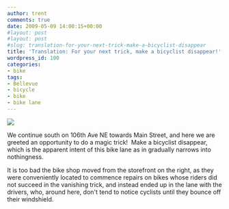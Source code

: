 ```yaml
---
author: trent
comments: true
date: 2009-05-09 14:00:15+00:00
#layout: post
#layout: post
#slug: translation-for-your-next-trick-make-a-bicyclist-disappear
title: 'Translation: For your next trick, make a bicyclist disappear!'
wordpress_id: 100
categories:
- bike
tags:
- Bellevue
- bicycle
- bike
- bike lane
---
```


[![](http://veganmilitia.org/b/wp-content/uploads/2008/11/dscn0983-300x224.jpg)](http://veganmilitia.org/b/wp-content/uploads/2008/11/dscn0983.jpg)



We continue south on 106th Ave NE towards Main Street, and here we are greeted an opportunity to do a magic trick!  Make a bicyclist disappear, which is the apparent intent of this bike lane as in gradually narrows into nothingness.

It is too bad the bike shop moved from the storefront on the right, as they were conveniently located to commence repairs on bikes whose riders did not succeed in the vanishing trick, and instead ended up in the lane with the drivers, who, around here, don't tend to notice cyclists until they bounce off their windshield.
